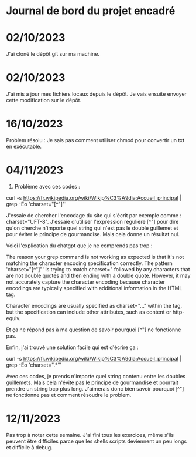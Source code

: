 # Journal de bord du projet encadré

# 02/10/2023 
J'ai cloné le dépôt git sur ma machine.

# 02/10/2023
J'ai mis à jour mes fichiers locaux depuis le dépôt. Je vais ensuite envoyer cette modification sur le dépôt.

# 16/10/2023 
Problem résolu : Je sais pas comment utiliser chmod pour convertir un txt en exécutable. 

# 04/11/2023 

1. Problème avec ces codes : 

curl -s https://fr.wikipedia.org/wiki/Wikip%C3%A9dia:Accueil_principal | grep -Eo 'charset="[^"]"'

J'essaie de chercher l'encodage du site qui s'écrit par exemple comme : charset="UFT-8". J'essaie 
d'utiliser l'expression régulière [^"] pour dire qu'on cherche n'importe quel string qui n'est pas le 
double guillemet et pour éviter le principe de gourmandise. Mais cela donne un résultat nul.

Voici l'explication du chatgpt que je ne comprends pas trop :

The reason your grep command is not working as expected is that it's not matching the 
character encoding specification correctly. The pattern 'charset="[^"]"' is trying to match charset=" 
followed by any characters that are not double quotes and then ending with a double quote. 
However, it may not accurately capture the character encoding because character encodings are 
typically specified with additional information in the HTML <meta> tag.

Character encodings are usually specified as charset="..." within the <meta> tag, 
but the specification can include other attributes, such as content or http-equiv.

Et ça ne répond pas à ma question de savoir pourquoi [^"] ne fonctionne pas.

Enfin, j'ai trouvé une solution facile qui est d'écrire ça :

curl -s https://fr.wikipedia.org/wiki/Wikip%C3%A9dia:Accueil_principal | grep -Eo 'charset=".*"'

Avec ces codes, je prends n'importe quel string contenu entre les doubles guillemets. Mais cela
n'évite pas le principe de gourmandise et pourrait prendre un string bcp plus long. J'aimerais
donc bien savoir pourquoi [^"] ne fonctionne pas et comment résoudre le problem.

# 12/11/2023

Pas trop à noter cette semaine. J'ai fini tous les exercices, même s'ils peuvent être difficiles
parce que les shells scripts deviennent un peu longs et difficile à debug.
